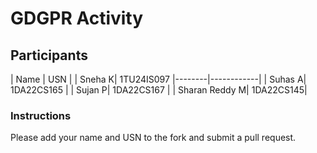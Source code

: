 # GDGPR Activity

## Participants

| Name   | USN        |
| Sneha K| 1TU24IS097 |--------|------------|
| Suhas A| 1DA22CS165 |
| Sujan P| 1DA22CS167 |
| Sharan Reddy M| 1DA22CS145|

### Instructions
Please add your name and USN to the fork and submit a pull request.

